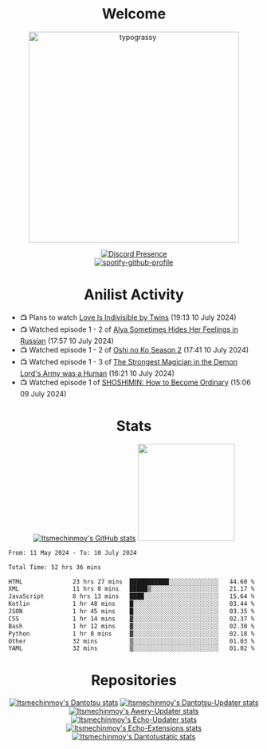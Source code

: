 <div align="center">

# Welcome
<a href="https://github.com/kawarimidoll/typograssy">
    <img alt="typograssy" src="https://typograssy.deno.dev/api?text=%E3%82%88%E3%81%86%E3%81%93%E3%81%9D%E3%81%BF%E3%81%AA%E3%81%95%E3%82%93%20-%20Itsmechinmoy--&&l0=none&l1=82d9d0&l2=027353&l3=038c4c&l4=01402e&bg=none&frame=none&speed=100&comment=" width="421.99">
</a>

[![Discord Presence](https://lanyard.cnrad.dev/api/523539866311720963?theme=dark&bg=Oe1116&animated=false&hideDiscrim=true&borderRadius=30px&hideActivity=whenNotUsed)](https://discord.com/users/523539866311720963)<br>
[![spotify-github-profile](https://spotify-github-profile.kittinanx.com/api/view?uid=31zczwoe3obxakjgkio7anubhkaq&cover_image=true&theme=novatorem&show_offline=true&background_color=121212&interchange=false&bar_color=53b14f&bar_color=ffffff&bar_color_cover=false)](https://spotify-github-profile.vercel.app/api/view?uid=31zczwoe3obxakjgkio7anubhkaq&redirect=true)
</div>

<div align="center">

# Anilist Activity
</div>
<!-- ANILIST_ACTIVITY:start -->

-   📺 Plans to watch [Love Is Indivisible by Twins](https://anilist.co/anime/167144) (19:13 10 July 2024)
-   📺 Watched episode 1 - 2 of [Alya Sometimes Hides Her Feelings in Russian](https://anilist.co/anime/162804) (17:57 10 July 2024)
-   📺 Watched episode 1 - 2 of [Oshi no Ko Season 2](https://anilist.co/anime/166531) (17:41 10 July 2024)
-   📺 Watched episode 1 - 3 of [The Strongest Magician in the Demon Lord's Army was a Human](https://anilist.co/anime/173584) (16:21 10 July 2024)
-   📺 Watched episode 1 of [SHOSHIMIN: How to Become Ordinary](https://anilist.co/anime/173295) (15:06 09 July 2024)

<!-- ANILIST_ACTIVITY:end -->
<div align="center">
    
# Stats
[![Itsmechinmoy's GitHub stats](https://github-readme-stats.vercel.app/api?username=itsmechinmoy&show_icons=true&theme=algolia)](https://github.com/anuraghazra/github-readme-stats)
<img src="https://github-readme-stackoverflow.vercel.app/?userID=25004176&theme=dark" height="194"/>
</div>
<!--START_SECTION:waka-->

```txt
From: 11 May 2024 - To: 10 July 2024

Total Time: 52 hrs 36 mins

HTML              23 hrs 27 mins  ███████████░░░░░░░░░░░░░░   44.60 %
XML               11 hrs 8 mins   █████▒░░░░░░░░░░░░░░░░░░░   21.17 %
JavaScript        8 hrs 13 mins   ████░░░░░░░░░░░░░░░░░░░░░   15.64 %
Kotlin            1 hr 48 mins    █░░░░░░░░░░░░░░░░░░░░░░░░   03.44 %
JSON              1 hr 45 mins    █░░░░░░░░░░░░░░░░░░░░░░░░   03.35 %
CSS               1 hr 14 mins    ▓░░░░░░░░░░░░░░░░░░░░░░░░   02.37 %
Bash              1 hr 12 mins    ▓░░░░░░░░░░░░░░░░░░░░░░░░   02.30 %
Python            1 hr 8 mins     ▓░░░░░░░░░░░░░░░░░░░░░░░░   02.18 %
Other             32 mins         ▒░░░░░░░░░░░░░░░░░░░░░░░░   01.03 %
YAML              32 mins         ▒░░░░░░░░░░░░░░░░░░░░░░░░   01.02 %
```

<!--END_SECTION:waka-->
<div align="center">

# Repositories
[![Itsmechinmoy's Dantotsu stats](https://github-readme-stats.vercel.app/api/pin/?username=itsmechinmoy&repo=dantotsu&show_icons=true&theme=algolia&description_lines_count=1)](https://github.com/itsmechinmoy/dantotsu)
[![Itsmechinmoy's Dantotsu-Updater stats](https://github-readme-stats.vercel.app/api/pin/?username=itsmechinmoy&repo=dantotsu-updater&show_icons=true&theme=algolia&description_lines_count=1)](https://github.com/itsmechinmoy/dantotsu-updater)
[![Itsmechinmoy's Awery-Updater stats](https://github-readme-stats.vercel.app/api/pin/?username=itsmechinmoy&repo=awery-updater&show_icons=true&theme=algolia&description_lines_count=1)](https://github.com/itsmechinmoy/awery-updater)
[![Itsmechinmoy's Echo-Updater stats](https://github-readme-stats.vercel.app/api/pin/?username=itsmechinmoy&repo=echo-updater&show_icons=true&theme=algolia&description_lines_count=1)](https://github.com/itsmechinmoy/echo-updater)
[![Itsmechinmoy's Echo-Extensions stats](https://github-readme-stats.vercel.app/api/pin/?username=itsmechinmoy&repo=echo-extensions&show_icons=true&theme=algolia&description_lines_count=1)](https://github.com/itsmechinmoy/echo-extensions)
[![Itsmechinmoy's Dantotustatic stats](https://github-readme-stats.vercel.app/api/pin/?username=itsmechinmoy&repo=dantotustatic&show_icons=true&theme=algolia&description_lines_count=1)](https://github.com/itsmechinmoy/dantotustatic)
</div>
